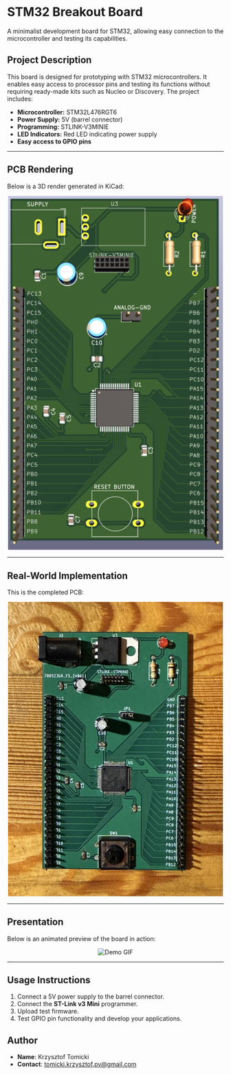 # STM32 Breakout Board

A minimalist development board for STM32, allowing easy connection to the microcontroller and testing its capabilities.

## Project Description
This board is designed for prototyping with STM32 microcontrollers. It enables easy access to processor pins and testing its functions without requiring ready-made kits such as Nucleo or Discovery. The project includes:

- **Microcontroller:** STM32L476RGT6
- **Power Supply:** 5V (barrel connector)
- **Programming:** STLINK-V3MINIE
- **LED Indicators:** Red LED indicating power supply
- **Easy access to GPIO pins**

---

## PCB Rendering
Below is a 3D render generated in KiCad:

<div align="center">
    <img src="Images/PCB_3D_Visualisation.png" alt="3D View" width="500"/>
</div>

---

## Real-World Implementation
This is the completed PCB:

<div align="center">
    <img src="Images/PCB_Realisation.jpg" alt="Real PCB" width="500"/>
</div>

---

## Presentation
Below is an animated preview of the board in action:

<div align="center">
    <img src="Images/Presentation.gif" alt="Demo GIF" width="500"/>
</div>

---

## Usage Instructions
1. Connect a 5V power supply to the barrel connector.
2. Connect the **ST-Link v3 Mini** programmer.
3. Upload test firmware.
4. Test GPIO pin functionality and develop your applications.

## Author
- **Name**: Krzysztof Tomicki
- **Contact**: tomicki.krzysztof.pv@gmail.com

